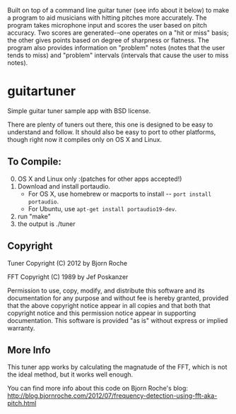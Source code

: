 
Built on top of a command line guitar tuner (see info about it below) to make a program to aid musicians with hitting pitches more accurately. The program takes microphone input and scores the user based on pitch accuracy. Two scores are generated--one operates on a "hit or miss" basis; the other gives points based on degree of sharpness or flatness. The program also provides information on "problem" notes (notes that the user tends to miss) and "problem" intervals (intervals that cause the user to miss notes).

guitartuner
===========

Simple guitar tuner sample app with BSD license.

There are plenty of tuners out there, this one is designed to be easy to understand and follow.
It should also be easy to port to other platforms, though right now it compiles only on OS X and Linux.

To Compile:
-----------

0. OS X and Linux only :(patches for other apps accepted!)
1. Download and install portaudio.
   - For OS X, use homebrew or macports to install -- `port install portaudio`.
   - For Ubuntu, use `apt-get install portaudio19-dev`.
2. run "make"
3. the output is ./tuner

Copyright
---------

Tuner Copyright (C) 2012 by Bjorn Roche

FFT Copyright (C) 1989 by Jef Poskanzer

Permission to use, copy, modify, and distribute this software and its documentation for any purpose and without fee is hereby granted, provided that the above copyright notice appear in all copies and that both that copyright notice and this permission notice appear in supporting documentation. This software is provided "as is" without express or implied warranty.

More Info
---------

This tuner app works by calculating the magnatude of the FFT, which is not the ideal method, but
it works well enough.

You can find more info about this code on Bjorn Roche's blog:
http://blog.bjornroche.com/2012/07/frequency-detection-using-fft-aka-pitch.html
